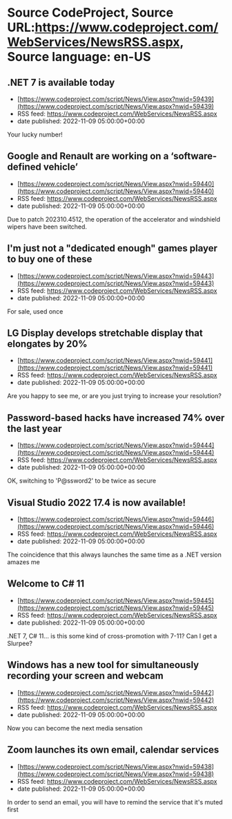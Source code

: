 # Source CodeProject, Source URL:https://www.codeproject.com/WebServices/NewsRSS.aspx, Source language: en-US

## .NET 7 is available today
 - [https://www.codeproject.com/script/News/View.aspx?nwid=59439](https://www.codeproject.com/script/News/View.aspx?nwid=59439)
 - RSS feed: https://www.codeproject.com/WebServices/NewsRSS.aspx
 - date published: 2022-11-09 05:00:00+00:00

Your lucky number!

## Google and Renault are working on a ‘software-defined vehicle’
 - [https://www.codeproject.com/script/News/View.aspx?nwid=59440](https://www.codeproject.com/script/News/View.aspx?nwid=59440)
 - RSS feed: https://www.codeproject.com/WebServices/NewsRSS.aspx
 - date published: 2022-11-09 05:00:00+00:00

Due to patch 202310.4512, the operation of the accelerator and windshield wipers have been switched.

## I'm just not a "dedicated enough" games player to buy one of these
 - [https://www.codeproject.com/script/News/View.aspx?nwid=59443](https://www.codeproject.com/script/News/View.aspx?nwid=59443)
 - RSS feed: https://www.codeproject.com/WebServices/NewsRSS.aspx
 - date published: 2022-11-09 05:00:00+00:00

For sale, used once

## LG Display develops stretchable display that elongates by 20%
 - [https://www.codeproject.com/script/News/View.aspx?nwid=59441](https://www.codeproject.com/script/News/View.aspx?nwid=59441)
 - RSS feed: https://www.codeproject.com/WebServices/NewsRSS.aspx
 - date published: 2022-11-09 05:00:00+00:00

Are you happy to see me, or are you just trying to increase your resolution?

## Password-based hacks have increased 74% over the last year
 - [https://www.codeproject.com/script/News/View.aspx?nwid=59444](https://www.codeproject.com/script/News/View.aspx?nwid=59444)
 - RSS feed: https://www.codeproject.com/WebServices/NewsRSS.aspx
 - date published: 2022-11-09 05:00:00+00:00

OK, switching to 'P@ssword2' to be twice as secure

## Visual Studio 2022 17.4 is now available!
 - [https://www.codeproject.com/script/News/View.aspx?nwid=59446](https://www.codeproject.com/script/News/View.aspx?nwid=59446)
 - RSS feed: https://www.codeproject.com/WebServices/NewsRSS.aspx
 - date published: 2022-11-09 05:00:00+00:00

The coincidence that this always launches the same time as a .NET version amazes me

## Welcome to C# 11
 - [https://www.codeproject.com/script/News/View.aspx?nwid=59445](https://www.codeproject.com/script/News/View.aspx?nwid=59445)
 - RSS feed: https://www.codeproject.com/WebServices/NewsRSS.aspx
 - date published: 2022-11-09 05:00:00+00:00

.NET 7, C# 11... is this some kind of cross-promotion with 7-11? Can I get a Slurpee?

## Windows has a new tool for simultaneously recording your screen and webcam
 - [https://www.codeproject.com/script/News/View.aspx?nwid=59442](https://www.codeproject.com/script/News/View.aspx?nwid=59442)
 - RSS feed: https://www.codeproject.com/WebServices/NewsRSS.aspx
 - date published: 2022-11-09 05:00:00+00:00

Now you can become the next media sensation

## Zoom launches its own email, calendar services
 - [https://www.codeproject.com/script/News/View.aspx?nwid=59438](https://www.codeproject.com/script/News/View.aspx?nwid=59438)
 - RSS feed: https://www.codeproject.com/WebServices/NewsRSS.aspx
 - date published: 2022-11-09 05:00:00+00:00

In order to send an email, you will have to remind the service that it's muted first
